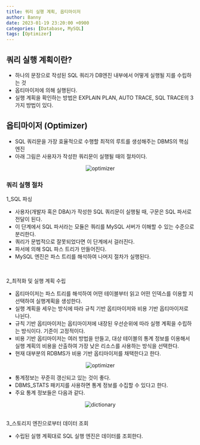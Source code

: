 ```yaml
---
title: 쿼리 실행 계획, 옵티마이저
author: Banny
date: 2023-01-19 23:20:00 +0900
categories: [Database, MySQL]
tags: [Optimizer]
---
```


## 쿼리 실행 계획이란?

- 하나의 문장으로 작성된 SQL 쿼리가 DB엔진 내부에서 어떻게 실행될 지를 수립하는 것
- 옵티마이저에 의해 실행된다.
- 실행 계획을 확인하는 방법은 EXPLAIN PLAN, AUTO TRACE, SQL TRACE의 3가지 방법이 있다.

## 옵티마이저 (Optimizer)

- SQL 쿼리문을 가장 효율적으로 수행할 최적의 루트를 생성해주는 DBMS의 핵심 엔진
- 아래 그림은 사용자가 작성한 쿼리문이 실행될 때의 절차이다.

<center>
<img alt="optimizer" src="https://user-images.githubusercontent.com/62047302/213447338-7cbb41e4-ce96-427b-b7f2-1ff7313ddfc5.png">
</center>

### 쿼리 실행 절차

1_SQL 파싱

- 사용자(개발자 혹은 DBA)가 작성한 SQL 쿼리문이 실행될 때, 구문은 SQL 파서로 전달이 된다.
- 이 단계에서 SQL 파서라는 모듈은 쿼리를 MySQL 서버가 이해할 수 있는 수준으로 분리한다.
- 쿼리가 문법적으로 잘못되었다면 이 단계에서 걸러진다.
- 파서에 의해 SQL 파스 트리가 만들어진다.
- MySQL 엔진은 파스 트리를 해석하여 나머지 절차가 실행된다.

<br>

2\_최적화 및 실행 계획 수립

- 옵티마이저는 파스 트리를 해석하여 어떤 테이블부터 읽고 어떤 인덱스를 이용할 지 선택하여 실행계획을 생성한다.
- 실행 계획을 세우는 방식에 따라 규칙 기반 옵티마이저와 비용 기반 옵티마이저로 나뉜다.
- 규칙 기반 옵티마이저는 옵티마이저에 내장된 우선순위에 따라 실행 계획을 수립하는 방식이다. 기준이 고정적이다.
- 비용 기반 옵티마이저는 여러 방법을 만들고, 대상 테이블의 통계 정보를 이용해서 실행 계획의 비용을 산출하여 가장 낮은 리소스를 사용하는 방식을 선택한다.
- 현재 대부분의 RDBMS가 비용 기반 옵티마이저를 채택한다고 한다.
<center>
<img alt="optimizer" src="https://user-images.githubusercontent.com/62047302/213447348-2b163db1-772e-48d3-bd02-1d8e0dc8beb4.png">
</center>

- 통계정보는 꾸준히 갱신되고 있는 것이 좋다.
- DBMS_STATS 패키지를 사용하면 통계 정보를 수집할 수 있다고 한다.
- 주요 통계 정보들은 다음과 같다.

<center>
<img alt="dictionary" src="https://user-images.githubusercontent.com/62047302/213453343-3d22ce4f-037c-4532-9480-b98d3f5594a8.png">
</center>

<br>

3\_스토리지 엔진으로부터 데이터 조회

- 수립된 실행 계획대로 SQL 실행 엔진은 데이터를 조회한다.

<br>
<br>
